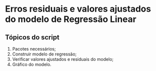 # Erros residuais e valores ajustados do modelo de Regressão Linear

## Tópicos do script

1. Pacotes necessários;
2. Construir modelo de regressão;
3. Verificar valores ajustados e residuais do modelo;
4. Gráfico do modelo.
